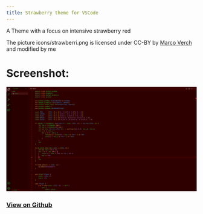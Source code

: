 ```yaml
---
title: Strawberry theme for VSCode
---
```


A Theme with a focus on intensive strawberry red

The picture icons/strawberri.png is licensed under CC-BY by [Marco Verch](https://ccnull.de/fotograf/marco-verch) and modified by me

# Screenshot:

![plot](https://raw.githubusercontent.com/Surferlul/VS_Code_Strawberry/master/screenshots/screenshot_1.png)

### [View on Github](https://github.com/Surferlul/VS_Code_Strawberry)
